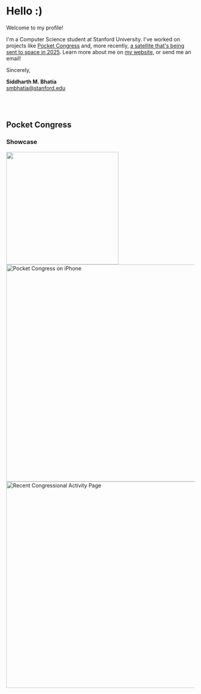 # Hello :)

Welcome to my profile!

I'm a Computer Science student at Stanford University.  I've worked on projects like [Pocket Congress](https://sidmb.com/articles/pocket-congress) and, more recently, [a satellite that's being sent to space in 2025](/stanford-ssi/samwise-flight-software). Learn more about me on [my website](https://sidmb.com), or send me an email!

Sincerely,

**Siddharth M. Bhatia**  
smbhatia@stanford.edu

<br />
<br />


## Pocket Congress

### Showcase

<img src="https://pocketcongress.org/images/laurel.svg" width=300 />

<img src="https://github.com/user-attachments/assets/cef6c80f-c5f5-40c2-9e9a-4767cd81a2ee" height=579.38 alt="Pocket Congress on iPhone" />
<img src="https://github.com/user-attachments/assets/a9116ebd-535e-494d-a896-b87efdc71699" height=550.6240073768 alt="Recent Congressional Activity Page" />
